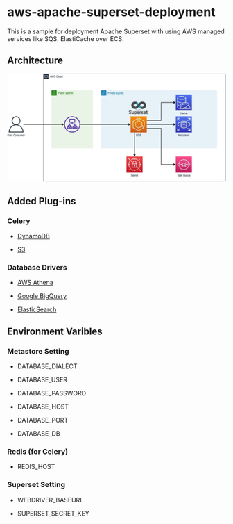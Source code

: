 # aws-apache-superset-deployment

This is a sample for deployment Apache Superset with using AWS managed services like SQS, ElastiCache over ECS.

## Architecture

![](asset/apache_superset.jpeg)

## Added Plug-ins

### Celery

- [DynamoDB](https://docs.celeryq.dev/en/stable/userguide/configuration.html#aws-dynamodb-backend-settings)

- [S3](https://docs.celeryq.dev/en/stable/userguide/configuration.html#s3-backend-settings)

### Database Drivers

- [AWS Athena](https://superset.apache.org/docs/databases/athena/)

- [Google BigQuery](https://superset.apache.org/docs/databases/bigquery/)

- [ElasticSearch](https://superset.apache.org/docs/databases/elasticsearch)

## Environment Varibles

### Metastore Setting

- DATABASE_DIALECT

- DATABASE_USER

- DATABASE_PASSWORD

- DATABASE_HOST

- DATABASE_PORT

- DATABASE_DB

### Redis (for Celery)

- REDIS_HOST

### Superset Setting

- WEBDRIVER_BASEURL

- SUPERSET_SECRET_KEY
